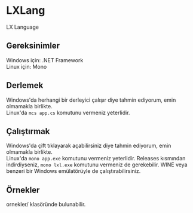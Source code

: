# LXLang

LX Language
## Gereksinimler
Windows için: .NET Framework<br />
Linux için: Mono
## Derlemek
Windows'da herhangi bir derleyici çalışır diye tahmin ediyorum, emin olmamakla birlikte.<br />
Linux'da `mcs app.cs` komutunu vermeniz yeterlidir.
## Çalıştırmak
Windows'da çift tıklayarak açabilirsiniz diye tahmin ediyorum, emin olmamakla birlikte.<br />
Linux'da `mono app.exe` komutunu vermeniz yeterlidir. Releases kısmından indirdiyseniz, `mono lxl.exe` komutunu vermeniz de gerekebilir. WINE veya benzeri bir Windows emülatörüyle de çalıştırabilirsiniz.
## Örnekler
ornekler/ klasöründe bulunabilir.
